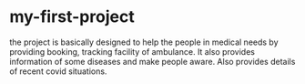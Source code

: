 # my-first-project
the project is basically designed to help the people in medical needs by providing booking, tracking facility of ambulance. It also provides information of some diseases and make people aware. Also provides details of recent covid situations. 
